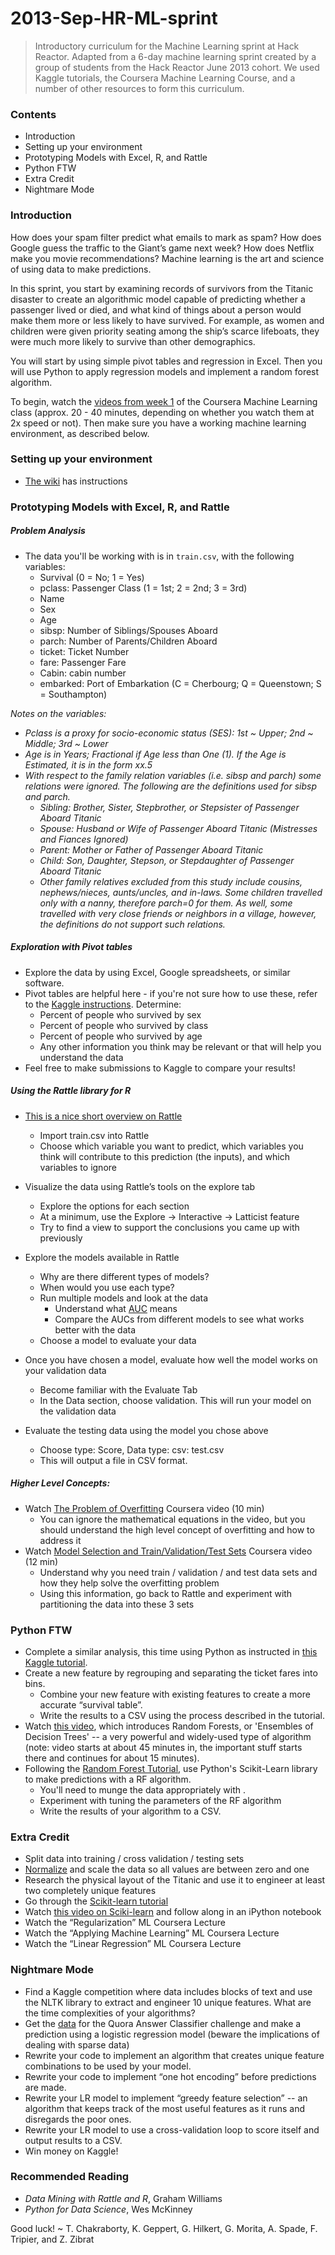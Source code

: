 2013-Sep-HR-ML-sprint
=====================
> Introductory curriculum for the Machine Learning sprint at Hack Reactor. Adapted from a 6-day machine learning sprint created by a group of students from the Hack Reactor June 2013 cohort. We used Kaggle tutorials, the Coursera Machine Learning Course, and a number of other resources to form this curriculum.


### Contents
* Introduction
* Setting up your environment
* Prototyping Models with Excel, R, and Rattle
* Python FTW
* Extra Credit
* Nightmare Mode

### Introduction
How does your spam filter predict what emails to mark as spam? How does Google guess the traffic to the Giant’s game next week? How does Netflix make you movie recommendations? Machine learning is the art and science of using data to make predictions.

In this sprint, you start by examining records of survivors from the Titanic disaster to create an algorithmic model capable of predicting whether a passenger lived or died, and what kind of things about a person would make them more or less likely to have survived. For example, as women and children were given priority seating among the ship’s scarce lifeboats, they were much more likely to survive than other demographics.

You will start by using simple pivot tables and regression in Excel. Then you will use Python to apply regression models and implement a random forest algorithm.

To begin, watch the [videos from week 1](https://class.coursera.org/ml-003/lecture/index) of the Coursera Machine Learning class (approx. 20 - 40 minutes, depending on whether you watch them at 2x speed or not). Then make sure you have a working machine learning environment, as described below.

### Setting up your environment
* [The wiki](https://github.com/palimpsests/2013-Sep-HR-ML-sprint/wiki/Setting-up-your-dev-environment) has instructions

### Prototyping Models with Excel, R, and Rattle

##### Problem Analysis
* The data you'll be working with is in ```train.csv```, with the following variables:
  * Survival (0 = No; 1 = Yes)
  * pclass: Passenger Class (1 = 1st; 2 = 2nd; 3 = 3rd)
  * Name
  * Sex
  * Age
  * sibsp: Number of Siblings/Spouses Aboard
  * parch: Number of Parents/Children Aboard
  * ticket: Ticket Number
  * fare: Passenger Fare
  * Cabin: cabin number
  * embarked: Port of Embarkation (C = Cherbourg; Q = Queenstown; S = Southampton)

_Notes on the variables:_

* _Pclass is a proxy for socio-economic status (SES): 1st ~ Upper; 2nd ~ Middle; 3rd ~ Lower_
* _Age is in Years; Fractional if Age less than One (1).  If the Age is Estimated, it is in the form xx.5_
* _With respect to the family relation variables (i.e. sibsp and parch) some relations were ignored.  The following are the definitions used for sibsp and parch._
    * _Sibling: Brother, Sister, Stepbrother, or Stepsister of Passenger Aboard Titanic_
    * _Spouse: Husband or Wife of Passenger Aboard Titanic (Mistresses and Fiances Ignored)_
    * _Parent: Mother or Father of Passenger Aboard Titanic_
    * _Child: Son, Daughter, Stepson, or Stepdaughter of Passenger Aboard Titanic_
    * _Other family relatives excluded from this study include cousins, nephews/nieces, aunts/uncles, and in-laws. Some children travelled only with a nanny, therefore parch=0 for them.  As well, some travelled with very close friends or neighbors in a village, however, the definitions do not support such relations._

##### Exploration with Pivot tables
* Explore the data by using Excel, Google spreadsheets, or similar software.
* Pivot tables are helpful here - if you're not sure how to use these, refer to the [Kaggle instructions](http://www.kaggle.com/c/titanic-gettingStarted/details/getting-started-with-excel). Determine:
  * Percent of people who survived by sex
  * Percent of people who survived by class
  * Percent of people who survived by age
  * Any other information you think may be relevant or that will help you understand the data
* Feel free to make submissions to Kaggle to compare your results!

##### Using the Rattle library for R
* [This is a nice short overview on Rattle](http://onepager.togaware.com/StartO.pdf)
  * Import train.csv into Rattle
  * Choose which variable you want to predict, which variables you think will contribute to this prediction (the inputs), and which variables to ignore
* Visualize the data using Rattle’s tools on the explore tab
  * Explore the options for each section
  * At a minimum,  use the Explore → Interactive → Latticist feature
  * Try to find a view to support the conclusions you came up with previously
* Explore the models available in Rattle
  * Why are there different types of models?
  * When would you use each type?
  * Run multiple models and look at the data
    * Understand what [AUC](http://en.wikipedia.org/wiki/Receiver_operating_characteristic#Area_under_the_curve) means
    * Compare the AUCs from different models to see what works better with the data
  * Choose a model to evaluate your data
* Once you have chosen a model, evaluate how well the model works on your validation data
  * Become familiar with the Evaluate Tab
  * In the Data section, choose validation.  This will run your model on the validation data

* Evaluate the testing data using the model you chose above
  * Choose type: Score, Data type: csv: test.csv
  * This will output a file in CSV format.

##### Higher Level Concepts:

* Watch [The Problem of Overfitting](https://class.coursera.org/ml-003/lecture/39) Coursera video (10 min)
  * You can ignore the mathematical equations in the video, but you should understand the high level concept of overfitting and how to address it
* Watch [Model Selection and Train/Validation/Test Sets](https://class.coursera.org/ml-003/lecture/61) Coursera video (12 min)
  * Understand why you need train / validation / and test data sets and how they help solve the overfitting problem
  * Using this information, go back to Rattle and experiment with partitioning the data into these 3 sets

### Python FTW

* Complete a similar analysis, this time using Python as instructed in [this Kaggle tutorial](http://www.kaggle.com/c/titanic-gettingStarted/details/getting-started-with-python).
* Create a new feature by regrouping and separating the ticket fares into bins.
  * Combine your new feature with existing features to create a more accurate “survival table”.
  * Write the results to a CSV using the process described in the tutorial.
* Watch [this video](http://www.youtube.com/watch?v=kwt6XEh7U3g#t=45m35s), which introduces Random Forests, or 'Ensembles of Decision Trees' -- a very powerful and widely-used type of algorithm (note: video starts at about 45 minutes in, the important stuff starts there and continues for about 15 minutes).
* Following the [Random Forest Tutorial](http://www.kaggle.com/c/titanic-gettingStarted/details/getting-started-with-random-forests), use Python's Scikit-Learn library to make predictions with a RF algorithm.
  * You'll need to munge the data appropriately with .
  * Experiment with tuning the parameters of the RF algorithm
  * Write the results of your algorithm to a CSV.

### Extra Credit

* Split data into training / cross validation / testing sets
* [Normalize](http://en.wikipedia.org/wiki/Normalization_%28statistics%29) and scale the data so all values are between zero and one
* Research the physical layout of the Titanic and use it to engineer at least two completely unique features
* Go through the [Scikit-learn tutorial](http://scikit-learn.org/stable/tutorial/index.html)
* Watch [this video on Sciki-learn](http://www.youtube.com/watch?v=cHZONQ2-x7I) and follow along in an iPython notebook
* Watch the “Regularization” ML Coursera Lecture
* Watch the “Applying Machine Learning” ML Coursera Lecture
* Watch the “Linear Regression” ML Coursera Lecture

### Nightmare Mode

* Find a Kaggle competition where data includes blocks of text and use the NLTK library to extract and engineer 10 unique features. What are the time complexities of your algorithms?
* Get the [data](http://qsf.cf.quoracdn.net/QuoraAnswerClassifier_testcases.zip) for the Quora Answer Classifier challenge and make a prediction using a logistic regression model (beware the implications of dealing with sparse data)
* Rewrite your code to implement an algorithm that creates unique feature combinations to be used by your model.
* Rewrite your code to implement “one hot encoding” before predictions are made.
* Rewrite your LR model to implement  “greedy feature selection” -- an algorithm that keeps track of the most useful features as it runs and disregards the poor ones.
* Rewrite your LR model to use a cross-validation loop to score itself and output results to a CSV.
* Win money on Kaggle!

### Recommended Reading
* _Data Mining with Rattle and R_, Graham Williams
* _Python for Data Science_, Wes McKinney

Good luck!
~ T. Chakraborty, K. Geppert, G. Hilkert, G. Morita, A. Spade, F. Tripier, and Z. Zibrat